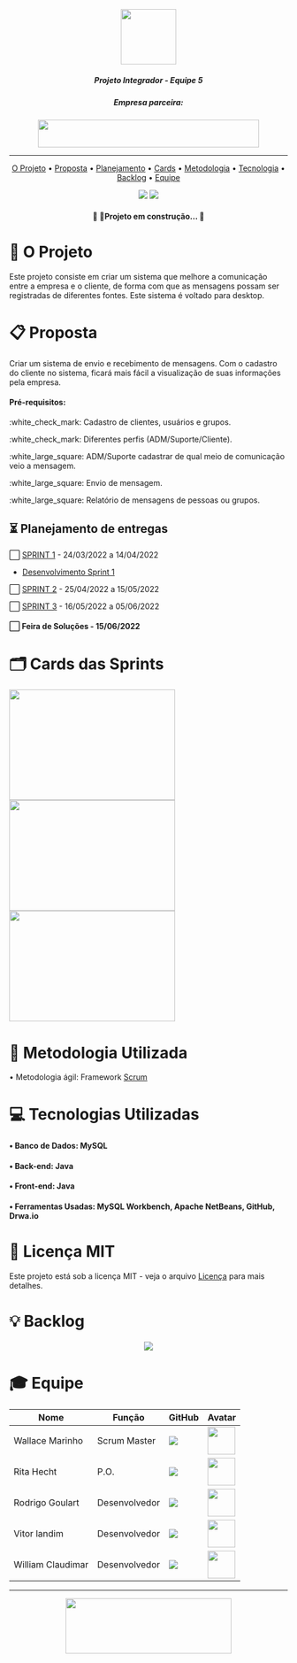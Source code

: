 <div align = "center">
<img src = "https://user-images.githubusercontent.com/90328117/161254359-c6392c85-9f18-4993-9dbf-f1057c8d5a83.png"
 style="width:100px;height:100px;">
</div>

##### <p align="center"> Projeto Integrador - Equipe 5 </p>

##### <p align="center">  Empresa parceira: </p>
 
<div align = "center"> 
<img src = "https://user-images.githubusercontent.com/90328117/161287794-f8544e7b-9d3f-453c-8fe1-797df48671e9.png"
style="width:400px;height:50px;">
</div>

-----------------------------------------------------------------------------------------------------------------------------------------------------------------------------------------------------------------------------------------------------------------------------------------------------------------------------------------------


<div align="center">
 
[O Projeto](https://github.com/FATEC0SJC/Pro4System/blob/Sprints/README.md#dart-o-projeto) • [Proposta](https://github.com/FATEC0SJC/Pro4System/blob/Sprints/README.md#clipboard-proposta) • [Planejamento](https://github.com/FATEC0SJC/Pro4System/blob/Sprints/README.md#-planejamento-de-entregas) • [Cards](https://github.com/FATEC0SJC/Pro4System/blob/Sprints/README.md#%EF%B8%8F-cards-das-sprints) • [Metodologia](https://github.com/FATEC0SJC/Pro4System/blob/Sprints/README.md#rocket-metodologia-utilizada) • [Tecnologia](https://github.com/FATEC0SJC/Pro4System/blob/Sprints/README.md#computer-tecnologias-utilizadas) • [Backlog](https://github.com/FATEC0SJC/Pro4System/blob/Sprints/README.md#bulb-backlog) • [Equipe](https://github.com/FATEC0SJC/Pro4System/blob/Sprints/README.md#-equipe)
</div>

<div align = "center"> 
<img src = "https://user-images.githubusercontent.com/90328117/161295255-ca813f68-0ba2-488f-b5ef-7160d57a1cd7.jpg"> 
<img src = "https://user-images.githubusercontent.com/90328117/161297030-d40b426b-ba7e-4071-81a3-f723b5a607b6.jpg">
</div>

<h4 align="center"> 
	🚧  🚀Projeto em construção...  🚧
</h4>

# :dart: O Projeto

<p align="left"> Este projeto consiste em criar um sistema que melhore a comunicação entre a empresa e o cliente, 
de forma com que as mensagens possam ser registradas de diferentes fontes. 
Este sistema é voltado para desktop. </p>

# :clipboard: Proposta

<p align="left"> Criar um sistema de envio e recebimento de mensagens. Com o cadastro do cliente no sistema, ficará mais fácil a visualização de suas informações pela empresa. </p>

#### Pré-requisitos:

<p align="left"> :white_check_mark: Cadastro de clientes, usuários e grupos.</p>
<p align="left"> :white_check_mark: Diferentes perfis (ADM/Suporte/Cliente).</p>
<p align="left"> :white_large_square: ADM/Suporte cadastrar de qual meio de comunicação veio a mensagem.</p>
<p align="left"> :white_large_square: Envio de mensagem.</p>
<p align="left"> :white_large_square: Relatório de mensagens de pessoas ou grupos.</p>

<Div align="left">

## ⏳ Planejamento de entregas
 
 </Div>
 
 
 
 :white_large_square: [SPRINT 1](https://github.com/FATEC0SJC/Pro4System/tree/Sprints/Sprint%201) - 24/03/2022 a 14/04/2022
 - [Desenvolvimento Sprint 1](https://github.com/FATEC0SJC/Pro4System/tree/Desenvolvimento-Sprint-1)
 
 :white_large_square: [SPRINT 2](https://github.com/FATEC0SJC/Pro4System/tree/Sprints/Sprint%202) - 25/04/2022 a 15/05/2022
 
 :white_large_square: [SPRINT 3](https://github.com/FATEC0SJC/Pro4System/tree/Sprints/Sprint%203) - 16/05/2022 a 05/06/2022
 
 #### :white_large_square: Feira de Soluções - 15/06/2022
 
 # 🗂️ Cards das Sprints
 
 <img src = "https://user-images.githubusercontent.com/90328117/162206714-afa69662-60d4-4630-9331-5331447b0d57.jpg" style = "width:300px;height:200px;" > <img src = "https://user-images.githubusercontent.com/90328117/163391375-cdb75d6c-3ff9-4983-8465-5e3838fca36b.jpg" style = "width:300px;height:200px;" > <img src = "https://user-images.githubusercontent.com/90328117/163392612-1ea4a8ca-5db8-4f5e-8373-00a28419b97b.jpg" style = "width:300px;height:200px;" >


 
 # :rocket: Metodologia Utilizada
 
 • Metodologia ágil: Framework [Scrum](https://blog.geekhunter.com.br/framework-scrum-voce-esta-usando-corretamente/)
 
# :computer: Tecnologias Utilizadas

#### • Banco de Dados: MySQL
#### • Back-end: Java   
#### • Front-end: Java
#### • Ferramentas Usadas: MySQL Workbench, Apache NetBeans, GitHub, Drwa.io

# :page_facing_up: Licença MIT

Este projeto está sob a licença MIT - veja o arquivo [Licença](https://github.com/FATEC0SJC/Pro4System/blob/Sprints/LICENSE) para mais detalhes.
 
 # :bulb: Backlog
 
<div align = "center"> 
<img src = "https://user-images.githubusercontent.com/90328117/161347535-89d1b038-6435-4d3c-b155-bfbb964a7ce0.jpeg">
</div>

# 🎓 Equipe

|        Nome         |       Função        |     GitHub                                               |    Avatar                                          |
| ------------------- | ------------------- | -------------------                                      | -------------------                                |
|  Wallace Marinho    |  Scrum Master       |<a href="https://github.com/WallaceMarinho"><img src="https://user-images.githubusercontent.com/90328117/161353573-4c0e497a-b4fa-4f46-ade2-10b37360e2d2.jpg" class="media-object  img-responsive img-thumbnail"></a>                                                          |           <img src="https://user-images.githubusercontent.com/90328117/161355071-f46bfe3f-08f6-4de4-815e-36c2361c60be.png" style="width:50px;height:50px;">                                         |
|  Rita Hecht         |  P.O.               |<a href="https://github.com/Rhfp2104"><img src="https://user-images.githubusercontent.com/90328117/161353573-4c0e497a-b4fa-4f46-ade2-10b37360e2d2.jpg" class="media-object  img-responsive img-thumbnail"></a>                                                          |           <img src="https://user-images.githubusercontent.com/90328117/161355071-f46bfe3f-08f6-4de4-815e-36c2361c60be.png" style="width:50px;height:50px;">                                         |
|  Rodrigo Goulart    |  Desenvolvedor      |<a href="https://github.com/RodrigoDGoulart"><img src="https://user-images.githubusercontent.com/90328117/161353573-4c0e497a-b4fa-4f46-ade2-10b37360e2d2.jpg" class="media-object  img-responsive img-thumbnail"></a>                                                                            |<img src="https://user-images.githubusercontent.com/90328117/161354565-ec25a1b6-89de-41de-bc63-30ea40873642.png" style="width:50px;height:50px;">                                                     |
|  Vitor landim       |  Desenvolvedor      |<a href="https://github.com/Rotiv03"><img src="https://user-images.githubusercontent.com/90328117/161353573-4c0e497a-b4fa-4f46-ade2-10b37360e2d2.jpg" class="media-object  img-responsive img-thumbnail"></a>                                                          |                       <img src="https://user-images.githubusercontent.com/90328117/161354783-566b48cc-9f3b-40e0-9fff-edccd3f9fabe.png" style="width:50px;height:50px;">                             |
|  William Claudimar  |  Desenvolvedor      | <a href="https://github.com/William2819"><img src="https://user-images.githubusercontent.com/90328117/161353573-4c0e497a-b4fa-4f46-ade2-10b37360e2d2.jpg" class="media-object  img-responsive img-thumbnail"></a>                                                         | <img src="https://user-images.githubusercontent.com/90328117/161353752-d288d41b-e36b-4bb4-9edc-55b23d10067e.png" style="width:50px;height:50px;">

----------------------------------------------------------------------------------------------------------------------------------------------------------------------

<div align="center">
	<img src="https://user-images.githubusercontent.com/90328117/161355339-d016f60b-e185-49da-a5de-6c21f1965449.png" style="width:300px;height:100px;">
	</div>

 
 

